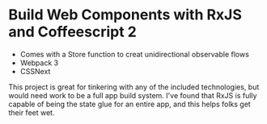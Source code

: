 # Build Web Components with RxJS and Coffeescript 2
- Comes with a Store function to creat unidirectional observable flows
- Webpack 3
- CSSNext

This project is great for tinkering with any of the included technologies, but would need work to be a full app build system. I've found that RxJS is fully capable of being the state glue for an entire app, and this helps folks get their feet wet. 
